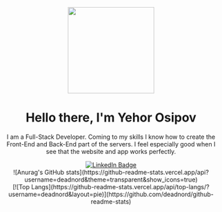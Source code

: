<div id="logo" align="center">
    <img src="[insert an image of yourself or something you like]" width="200" />  
</div>
<div id="header" align="center">
  <h1>Hello there, I'm Yehor Osipov</h1>
  <p>I am a Full-Stack Developer. Coming to my skills I know how to create the Front-End and Back-End part of the servers. I feel especially good when I see that the website and app works perfectly.
</p>
</div> 
<div id="badges" align="center">
  <a href="https://www.linkedin.com/in/yegor-osipov-eod/">
    <img src="https://img.shields.io/badge/LinkedIn-blue?style=for-the-badge&logo=linkedin&logoColor=white" alt="LinkedIn Badge"/>
  </a>
</div>

<div id="stats" align="center">
![Anurag's GitHub stats](https://github-readme-stats.vercel.app/api?username=deadnord&theme=transparent&show_icons=true)
</div>
    
<div id="langs" align="center">
[![Top Langs](https://github-readme-stats.vercel.app/api/top-langs/?username=deadnord&layout=pie)](https://github.com/deadnord/github-readme-stats)
</div>
